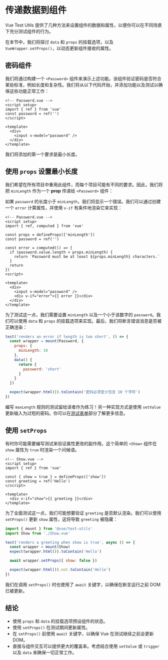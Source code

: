 # 传递数据到组件

Vue Test Utils 提供了几种方法来设置组件的数据和属性，以便你可以在不同场景下充分测试组件的行为。

在本节中，我们将探讨 `data` 和 `props` 的挂载选项，以及 `VueWrapper.setProps()`，以动态更新组件接收的属性。

## 密码组件

我们将通过构建一个 `<Password>` 组件来演示上述功能。该组件验证密码是否符合某些标准，例如长度和复杂性。我们将从以下代码开始，并添加功能以及测试以确保这些功能正常工作：

```vue
<!-- Password.vue -->
<script setup>
import { ref } from 'vue'
const password = ref('')
</script>

<template>
  <div>
    <input v-model="password" />
  </div>
</template>
```

我们将添加的第一个要求是最小长度。

## 使用 `props` 设置最小长度

我们希望在所有项目中重用此组件，而每个项目可能有不同的要求。因此，我们将把 `minLength` 作为一个 **prop** 传递给 `<Password>` 组件：

如果 `password` 的长度小于 `minLength`，我们将显示一个错误。我们可以通过创建一个 `error` 计算属性，并使用 `v-if` 有条件地渲染它来实现：

```vue
<!-- Password.vue -->
<script setup>
import { ref, computed } from 'vue'

const props = defineProps(['minLength'])
const password = ref('')

const error = computed(() => {
  if (password.value.length < props.minLength) {
    return `Password must be at least ${props.minLength} characters.`
  }
  return
})
<script>

<template>
  <div>
    <input v-model="password" />
    <div v-if="error">{{ error }}</div>
  </div>
</template>
```

为了测试这一点，我们需要设置 `minLength` 以及一个小于该数字的 `password`。我们可以使用 `data` 和 `props` 的挂载选项来实现。最后，我们将断言错误消息是否被正确渲染：

```js
test('renders an error if length is too short', () => {
  const wrapper = mount(Password, {
    props: {
      minLength: 10
    },
    data() {
      return {
        password: 'short'
      }
    }
  })

  expect(wrapper.html()).toContain('密码必须至少包含 10 个字符')
})
```

编写 `maxLength` 规则的测试留给读者作为练习！另一种实现方式是使用 `setValue` 更新输入为过短的密码。你可以在[测试表单](./forms)部分了解更多信息。

## 使用 `setProps`

有时你可能需要编写测试来验证属性更改的副作用。这个简单的 `<Show>` 组件在 `show` 属性为 `true` 时渲染一个问候语。

```vue
<!-- Show.vue -->
<script setup>
import { ref } from 'vue'

const { show = true } = defineProps(['show'])
const greeting = ref('Hello')
</script>

<template>
  <div v-if="show">{{ greeting }}</div>
</template>
```

为了全面测试这一点，我们可能想要验证 `greeting` 是否默认渲染。我们可以使用 `setProps()` 更新 `show` 属性，这将导致 `greeting` 被隐藏：

```js
import { mount } from '@vue/test-utils'
import Show from './Show.vue'

test('renders a greeting when show is true', async () => {
  const wrapper = mount(Show)
  expect(wrapper.html()).toContain('Hello')

  await wrapper.setProps({ show: false })

  expect(wrapper.html()).not.toContain('Hello')
})
```

我们在调用 `setProps()` 时也使用了 `await` 关键字，以确保在断言运行之前 DOM 已被更新。

## 结论

- 使用 `props` 和 `data` 的挂载选项预设组件的状态。
- 使用 `setProps()` 在测试期间更新属性。
- 在 `setProps()` 前使用 `await` 关键字，以确保 Vue 在测试继续之前会更新 DOM。
- 直接与组件交互可以提供更大的覆盖率。考虑结合使用 `setValue` 或 `trigger` 以及 `data` 来确保一切正常工作。
